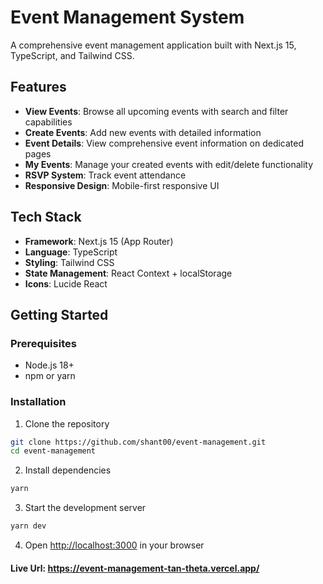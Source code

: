 # Event Management System

A comprehensive event management application built with Next.js 15, TypeScript, and Tailwind CSS.

## Features

- **View Events**: Browse all upcoming events with search and filter capabilities
- **Create Events**: Add new events with detailed information
- **Event Details**: View comprehensive event information on dedicated pages
- **My Events**: Manage your created events with edit/delete functionality
- **RSVP System**: Track event attendance
- **Responsive Design**: Mobile-first responsive UI

## Tech Stack

- **Framework**: Next.js 15 (App Router)
- **Language**: TypeScript
- **Styling**: Tailwind CSS
- **State Management**: React Context + localStorage
- **Icons**: Lucide React

## Getting Started

### Prerequisites

- Node.js 18+
- npm or yarn

### Installation

1. Clone the repository

```bash
git clone https://github.com/shant00/event-management.git
cd event-management
```

2. Install dependencies

```bash
yarn
```

3. Start the development server

```bash
yarn dev
```

4. Open [http://localhost:3000](http://localhost:3000) in your browser

#### Live Url: https://event-management-tan-theta.vercel.app/
